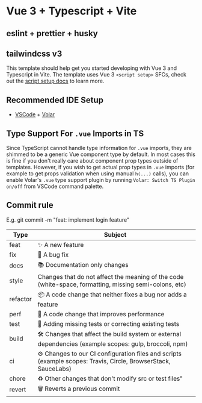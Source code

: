 # Vue 3 + Typescript + Vite

## eslint + prettier + husky
## tailwindcss v3

This template should help get you started developing with Vue 3 and Typescript in Vite. The template uses Vue 3 `<script setup>` SFCs, check out the [script setup docs](https://v3.vuejs.org/api/sfc-script-setup.html#sfc-script-setup) to learn more.

## Recommended IDE Setup

- [VSCode](https://code.visualstudio.com/) + [Volar](https://marketplace.visualstudio.com/items?itemName=johnsoncodehk.volar)

## Type Support For `.vue` Imports in TS

Since TypeScript cannot handle type information for `.vue` imports, they are shimmed to be a generic Vue component type by default. In most cases this is fine if you don't really care about component prop types outside of templates. However, if you wish to get actual prop types in `.vue` imports (for example to get props validation when using manual `h(...)` calls), you can enable Volar's `.vue` type support plugin by running `Volar: Switch TS Plugin on/off` from VSCode command palette.

## Commit rule

E.g. git commit -m "feat: implement login feature"

| Type     | Subject                                                                                                        |
| -------- | -------------------------------------------------------------------------------------------------------------- |
| feat     | ✨ A new feature                                                                                               |
| fix      | 🐛 A bug fix                                                                                                   |
| docs     | 📚 Documentation only changes                                                                                  |
| style    | Changes that do not affect the meaning of the code (white-space, formatting, missing semi-colons, etc)         |
| refactor | 📦 A code change that neither fixes a bug nor adds a feature                                                   |
| perf     | 🚀 A code change that improves performance                                                                     |
| test     | 🚨 Adding missing tests or correcting existing tests                                                           |
| build    | 🛠 Changes that affect the build system or external dependencies (example scopes: gulp, broccoli, npm)          |
| ci       | ⚙️ Changes to our CI configuration files and scripts (example scopes: Travis, Circle, BrowserStack, SauceLabs) |
| chore    | ♻️ Other changes that don't modify src or test files"                                                          |
| revert   | 🗑 Reverts a previous commit                                                                                    |